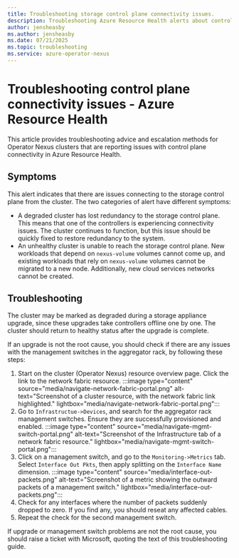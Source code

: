 ```yaml
---
title: Troubleshooting storage control plane connectivity issues.
description: Troubleshooting Azure Resource Health alerts about control plane connectivity issues.
author: jensheasby
ms.author: jensheasby
ms.date: 07/21/2025
ms.topic: troubleshooting
ms.service: azure-operator-nexus
---
```


# Troubleshooting control plane connectivity issues - Azure Resource Health

This article provides troubleshooting advice and escalation methods for Operator Nexus clusters that are
reporting issues with control plane connectivity in Azure Resource Health.

## Symptoms

This alert indicates that there are issues connecting to the storage control plane from the cluster. The two
categories of alert have different symptoms:

- A degraded cluster has lost redundancy to the storage control plane. This means that one of the controllers
  is experiencing connectivity issues. The cluster continues to function, but this issue should be quickly
  fixed to restore redundancy to the system.
- An unhealthy cluster is unable to reach the storage control plane. New workloads that depend on `nexus-volume`
  volumes cannot come up, and existing workloads that rely on `nexus-volume` volumes cannot be migrated to a
  new node. Additionally, new cloud services networks cannot be created.

## Troubleshooting

The cluster may be marked as degraded during a storage appliance upgrade, since these upgrades take controllers
offline one by one. The cluster should return to healthy status after the upgrade is complete.

If an upgrade is not the root cause, you should check if there are any issues with the management switches in
the aggregator rack, by following these steps:

1. Start on the cluster (Operator Nexus) resource overview page. Click the link to the network fabric resource.
   :::image type="content" source="media/navigate-network-fabric-portal.png" alt-text="Screenshot of a cluster resource, with the network fabric link highlighted." lightbox="media/navigate-network-fabric-portal.png":::
2. Go to `Infrastructue->Devices`, and search for the aggregator rack management switches. Ensure they are successfully
   provisioned and enabled.
   :::image type="content" source="media/navigate-mgmt-switch-portal.png" alt-text="Screenshot of the Infrastructure tab of a network fabric resource." lightbox="media/navigate-mgmt-switch-portal.png":::
3. Click on a management switch, and go to the `Monitoring->Metrics` tab. Select `Interface Out Pkts`, then apply splitting
   on the `Interface Name` dimension.
   :::image type="content" source="media/interface-out-packets.png" alt-text="Screenshot of a metric showing the outward packets of a management switch." lightbox="media/interface-out-packets.png":::
4. Check for any interfaces where the number of packets suddenly dropped to zero. If you find any, you should reseat
   any affected cables.
5. Repeat the check for the second management switch.

If upgrade or management switch problems are not the root cause, you should raise a ticket with Microsoft, quoting
the text of this troubleshooting guide.
